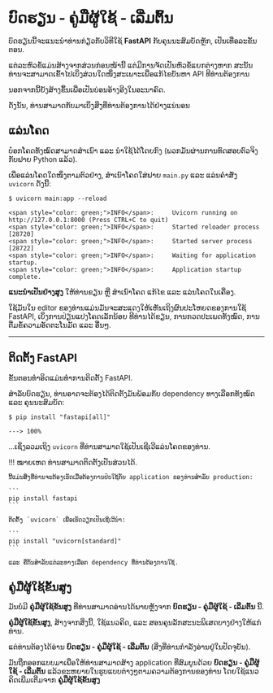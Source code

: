 # ບົດຮຽນ - ຄູ່ມືຜູ້ໃຊ້ - ເລີ່ມຕົ້ນ

ບົດຮຽນນີ້ຈະແນະນຳທ່ານກ່ຽວກັບວິທີໃຊ້ **FastAPI** ກັບຄຸນນະສົມບັດຫຼັກ, ເປັນເທື່ອລະຂັ້ນຕອນ.

ແຕ່ລະຫົວຂໍ້ແມ່ນສ້າງຈາກສ່ວນກ່ອນໜ້ານີ້ ແຕ່ມີການຈັດເປັນຫົວຂໍ້ແຍກຕ່າງຫາກ ສະນັ້ນທ່ານຈະສາມາດເຂົ້າໄປເບິ່ງສ່ວນໃດໜຶ່ງສະເພາະເພື່ອແກ້ໄຂບັນຫາ API ທີທ່ານຕ້ອງການ

ນອກຈາກນີ້ຍັງສ້າງຂຶ້ນເພື່ອເປັນບ່ອນອ້າງອີງໃນອະນາຄົດ.

ດັ່ງນັ້ນ, ທ່ານສາມາດກັບມາເບິ່ງສິ່ງທີ່ທ່ານຕ້ອງການໄດ້ຢ່າງແນ່ນອນ

## ແລ່ນໂຄດ

ບ໋ອກໂຄດທັງໝົດສາມາດສຳເນົາ ແລະ ນຳໃຊ້ໄດ້ໂດຍກົງ (ພວກມັນຜ່ານການທົດສອບຕົວຈິງກັບຟາຍ Python ແລ້ວ).

ເພື່ອແລ່ນໂຄດໃດໜຶ່ງຕາມຕົວຢ່າງ, ສຳເນົາໂຄດໃສ່ຟາຍ `main.py` ແລະ ແລ່ນຄຳສັ່ງ `uvicorn` ດັ່ງນີ້:

<div class="termy">

```console
$ uvicorn main:app --reload

<span style="color: green;">INFO</span>:     Uvicorn running on http://127.0.0.1:8000 (Press CTRL+C to quit)
<span style="color: green;">INFO</span>:     Started reloader process [28720]
<span style="color: green;">INFO</span>:     Started server process [28722]
<span style="color: green;">INFO</span>:     Waiting for application startup.
<span style="color: green;">INFO</span>:     Application startup complete.
```

</div>

**ແນະນຳເປັນຢ່າງສູງ** ໃຫ້ທ່ານຂຽນ ຫຼື ສຳເນົາໂຄດ ແກ້ໄຂ ແລະ ແລ່ນໂຄດໃນເຄື່ອງ.

ໃຊ້ມັນໃນ editor ຂອງທ່ານແມ່ນມັນຈະສະແດງໃຫ້ເຫັນເຖິງຜົນປະໂຫຍດຂອງການໃຊ້ FastAPI, ເບິ່ງການປ່ຽນແປງໂຄດເລັກນ້ອຍ ທີທ່ານໄດ້ຂຽນ, ການກວດປະເພດທັງໝົດ, ການຕື່ມຂໍ້ຄວາມອັດຕະໂນມັດ ແລະ ອື່ນໆ.

---

## ຕິດຕັ້ງ FastAPI

ຂັ້ນຕອນທຳອິດແມ່ນທຳການຕິດຕັ້ງ FastAPI.

ສຳລັບບົດຮຽນ, ທ່ານອາດຈະຕ້ອງໄດ້ຕິດຕັ້ງມັນພ້ອມກັບ dependency ທາງເລືອກທັງໝົດ ແລະ ຄຸນນະສົມບັດ:

<div class="termy">

```console
$ pip install "fastapi[all]"

---> 100%
```

</div>

...ເຊິ່ງລວມເຖິງ `uvicorn` ທີ່ທ່ານສາມາດໃຊ້ເປັນເຊີເວີແລ່ນໂຄດຂອງທ່ານ.

!!! ໝາຍເຫດ
    ທ່ານສາມາດຕິດຕັ້ງເປັນສ່ວນໄດ້.

    ນີ້ແມ່ນສິ່ງທີ່ທ່ານຈະຕ້ອງເຮັດເມື່ອຕ້ອງການປັບໃຊ້ກັບ application ຂອງທ່ານສຳລັບ production:

    ```
    pip install fastapi
    ```

    ຕິດຕັ້ງ `uvicorn` ເພື່ອເຮັດວຽກເປັນເຊີເວີນຳ:

    ```
    pip install "uvicorn[standard]"
    ```

    ແລະ ຄືກັນສຳລັບແຕ່ລະທາງເລືອກ dependency ທີ່ທ່ານຕ້ອງການໃຊ້.

## ຄູ່ມືຜູ້ໃຊ້ຂັ້ນສູງ

ມັນບໍ່ມີ **ຄູ່ມືຜູ້ໃຊ້ຂັ້ນສູງ** ທີ່ທ່ານສາມາດອ່ານໄດ້ພາຍຫຼັງຈາກ **ບົດຮຽນ - ຄູ່ມືຜູ້ໃຊ້ - ເລີ່ມຕົ້ນ** ນີ້.

**ຄູ່ມືຜູ້ໃຊ້ຂັ້ນສູງ**, ສ້າງຈາກສິ່ງນີ້, ໃຊ້ແນວຄິດ, ແລະ ສອນຄຸນລັກສະນະພິເສດບາງຢ່າງໃຫ້ແກ່ທ່ານ.

ແຕ່ທ່ານຕ້ອງໄດ້ອ່ານ **ບົດຮຽນ - ຄູ່ມືຜູ້ໃຊ້ - ເລີ່ມຕົ້ນ** (ສິ່ງທີ່ທ່ານກຳລັງອ່ານຢູ່ໃນປັດຈຸບັນ).

ມັນຖືກອອກແບບມາເພື່ອໃຫ້ທ່ານສາມາດສ້າງ application ທີ່ສົມບູນດ້ວຍ **ບົດຮຽນ - ຄູ່ມືຜູ້ໃຊ້ - ເລີ່ມຕົ້ນ** ແລ້ວຂະຫຍາຍໃນຮູບແບບຕ່າງໆຕາມຄວາມຕ້ອງການຂອງທ່ານ ໂດຍໃຊ້ແນວຄິດເພີ່ມເຕີ່ມຈາກ **ຄູ່ມືຜູ້ໃຊ້ຂັ້ນສູງ**
